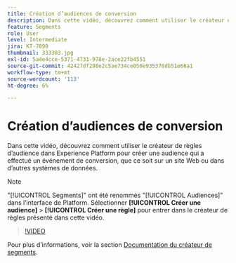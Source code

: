 ```yaml
---
title: Création d’audiences de conversion
description: Dans cette vidéo, découvrez comment utiliser le créateur de règles d’audience dans Experience Platform pour créer une audience qui a effectué un événement de conversion, que ce soit sur un site Web ou dans d’autres systèmes de données.
feature: Segments
role: User
level: Intermediate
jira: KT-7890
thumbnail: 333303.jpg
exl-id: 5a4e4cce-5371-4731-978e-2ace22fb4551
source-git-commit: 42427df298e2c5ae734ce050e935378db51e66a1
workflow-type: tm+mt
source-wordcount: '113'
ht-degree: 6%

---
```


# Création d’audiences de conversion

Dans cette vidéo, découvrez comment utiliser le créateur de règles d’audience dans Experience Platform pour créer une audience qui a effectué un événement de conversion, que ce soit sur un site Web ou dans d’autres systèmes de données.

>[!NOTE]
>
> &quot;[!UICONTROL Segments]&quot; ont été renommés &quot;[!UICONTROL Audiences]&quot; dans l’interface de Platform. Sélectionner **[!UICONTROL Créer une audience]** > **[!UICONTROL Créer une règle]** pour entrer dans le créateur de règles présenté dans cette vidéo.

>[!VIDEO](https://video.tv.adobe.com/v/333303/?quality=12&learn=on)

Pour plus d’informations, voir la section [Documentation du créateur de segments](https://experienceleague.adobe.com/docs/experience-platform/segmentation/ui/segment-builder.html?lang=fr).
